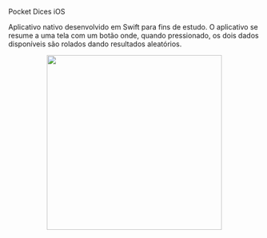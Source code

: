 Pocket Dices iOS

Aplicativo nativo desenvolvido em Swift para fins de estudo.
O aplicativo se resume a uma tela com um botão onde, quando pressionado, os dois dados disponíveis são rolados dando resultados aleatórios.

<p align="center">
  <img src="https://res.cloudinary.com/dzznfliwu/image/upload/v1673808030/Simulator_Screen_Shot_-_iPhone_11_-_2023-01-15_at_15.34.29_qeidid.png" width="350">
  </p>
